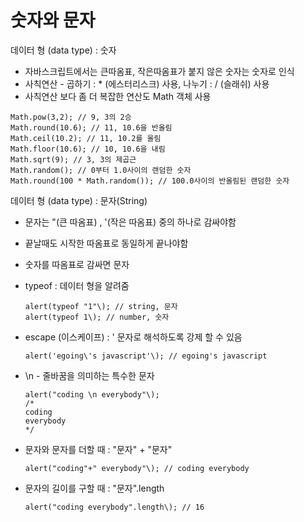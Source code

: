 # 숫자와 문자

데이터 형 \(data type\) : 숫자

* 자바스크립트에서는 큰따옴표, 작은따옴표가 붙지 않은 숫자는 숫자로 인식
* 사칙연산 - 곱하기 : \* \(에스터리스크\) 사용, 나누기 : / \(슬래쉬\) 사용
* 사칙연산 보다 좀 더 복잡한 연산도 Math 객체 사용

```text
Math.pow(3,2); // 9, 3의 2승 
Math.round(10.6); // 11, 10.6을 반올림 
Math.ceil(10.2); // 11, 10.2를 올림 
Math.floor(10.6); // 10, 10.6을 내림 
Math.sqrt(9); // 3, 3의 제곱근 
Math.random(); // 0부터 1.0사이의 랜덤한 숫자
Math.round(100 * Math.random()); // 100.0사이의 반올림된 랜덤한 숫자
```

데이터 형 \(data type\) : 문자\(String\)

* 문자는 "\(큰 따옴표\) , '\(작은 따옴표\) 중의 하나로 감싸야함
* 끝날때도 시작한 따옴표로 동일하게 끝나야함
* 숫자를 따옴표로 감싸면 문자
* typeof : 데이터 형을 알려줌

  ```text
  alert(typeof "1"\); // string, 문자 
  alert(typeof 1\); // number, 숫자
  ```

* escape \(이스케이프\) : \' 문자로 해석하도록 강제 할 수 있음

  ```text
  alert('egoing\'s javascript'\); // egoing's javascript
  ```

* \n - 줄바꿈을 의미하는 특수한 문자

  ```text
  alert("coding \n everybody"\);
  /*
  coding
  everybody
  */
  ```

* 문자와 문자를 더할 때 : "문자" + "문자"

  ```text
  alert("coding"+" everybody"\); // coding everybody
  ```

* 문자의 길이를 구할 때 : "문자".length

  ```text
  alert("coding everybody".length\); // 16
  ```


